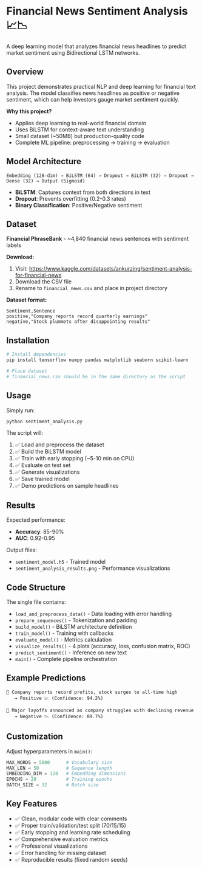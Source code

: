 # Financial News Sentiment Analysis 📈📉

A deep learning model that analyzes financial news headlines to predict market sentiment using Bidirectional LSTM networks.

## Overview

This project demonstrates practical NLP and deep learning for financial text analysis. The model classifies news headlines as positive or negative sentiment, which can help investors gauge market sentiment quickly.

**Why this project?**
- Applies deep learning to real-world financial domain
- Uses BiLSTM for context-aware text understanding
- Small dataset (~50MB) but production-quality code
- Complete ML pipeline: preprocessing → training → evaluation

## Model Architecture

```
Embedding (128-dim) → BiLSTM (64) → Dropout → BiLSTM (32) → Dropout → Dense (32) → Output (Sigmoid)
```

- **BiLSTM**: Captures context from both directions in text
- **Dropout**: Prevents overfitting (0.2-0.3 rates)
- **Binary Classification**: Positive/Negative sentiment

## Dataset

**Financial PhraseBank** - ~4,840 financial news sentences with sentiment labels

**Download:**
1. Visit: https://www.kaggle.com/datasets/ankurzing/sentiment-analysis-for-financial-news
2. Download the CSV file
3. Rename to `financial_news.csv` and place in project directory

**Dataset format:**
```
Sentiment,Sentence
positive,"Company reports record quarterly earnings"
negative,"Stock plummets after disappointing results"
```

## Installation

```bash
# Install dependencies
pip install tensorflow numpy pandas matplotlib seaborn scikit-learn

# Place dataset
# financial_news.csv should be in the same directory as the script
```

## Usage

Simply run:
```bash
python sentiment_analysis.py
```

The script will:
1. ✅ Load and preprocess the dataset
2. ✅ Build the BiLSTM model
3. ✅ Train with early stopping (~5-10 min on CPU)
4. ✅ Evaluate on test set
5. ✅ Generate visualizations
6. ✅ Save trained model
7. ✅ Demo predictions on sample headlines

## Results

Expected performance:
- **Accuracy**: 85-90%
- **AUC**: 0.92-0.95

Output files:
- `sentiment_model.h5` - Trained model
- `sentiment_analysis_results.png` - Performance visualizations

## Code Structure

The single file contains:
- `load_and_preprocess_data()` - Data loading with error handling
- `prepare_sequences()` - Tokenization and padding
- `build_model()` - BiLSTM architecture definition
- `train_model()` - Training with callbacks
- `evaluate_model()` - Metrics calculation
- `visualize_results()` - 4 plots (accuracy, loss, confusion matrix, ROC)
- `predict_sentiment()` - Inference on new text
- `main()` - Complete pipeline orchestration

## Example Predictions

```
📰 Company reports record profits, stock surges to all-time high
   → Positive 📈 (Confidence: 94.2%)

📰 Major layoffs announced as company struggles with declining revenue
   → Negative 📉 (Confidence: 89.7%)
```

## Customization

Adjust hyperparameters in `main()`:
```python
MAX_WORDS = 5000      # Vocabulary size
MAX_LEN = 50          # Sequence length
EMBEDDING_DIM = 128   # Embedding dimensions
EPOCHS = 20           # Training epochs
BATCH_SIZE = 32       # Batch size
```

## Key Features

- ✅ Clean, modular code with clear comments
- ✅ Proper train/validation/test split (70/15/15)
- ✅ Early stopping and learning rate scheduling
- ✅ Comprehensive evaluation metrics
- ✅ Professional visualizations
- ✅ Error handling for missing dataset
- ✅ Reproducible results (fixed random seeds)

